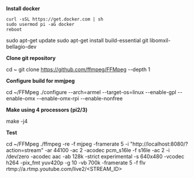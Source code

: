 **Install docker**

    curl -sSL https://get.docker.com | sh
    sudo usermod pi -aG docker
    reboot



sudo apt-get update
sudo apt-get install build-essential git libomxil-bellagio-dev

**Clone git repository**

cd ~
git clone https://github.com/ffmpeg/FFMpeg --depth 1

**Configure build for mmjpeg**

cd ~/FFMpeg
./configure --arch=armel --target-os=linux --enable-gpl --enable-omx --enable-omx-rpi --enable-nonfree

**Make using 4 processors (pi2/3)**

make -j4 

**Test**

cd ~/FFMpeg
./ffmpeg -re -f mjpeg -framerate 5 -i "http://localhost:8080/?action=stream" -ar 44100 -ac 2 -acodec pcm_s16le -f s16le -ac 2 -i /dev/zero -acodec aac -ab 128k -strict experimental -s 640x480 -vcodec h264 -pix_fmt yuv420p -g 10 -vb 700k -framerate 5 -f flv rtmp://a.rtmp.youtube.com/live2/<STREAM_ID>